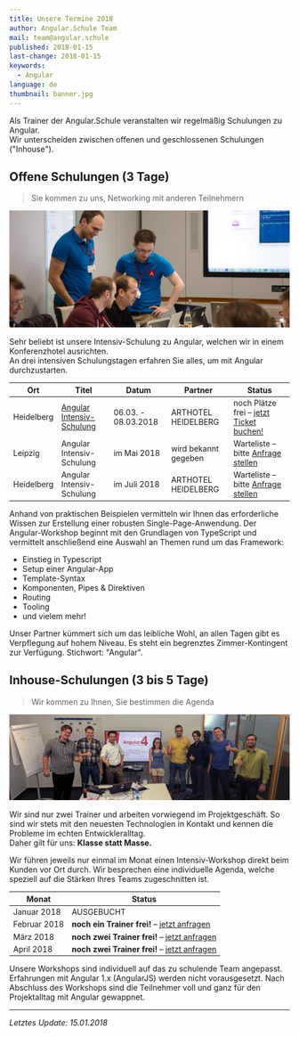 ```yaml
---
title: Unsere Termine 2018
author: Angular.Schule Team
mail: team@angular.schule
published: 2018-01-15
last-change: 2018-01-15
keywords:
  - Angular
language: de
thumbnail: banner.jpg
---
```


Als Trainer der Angular.Schule veranstalten wir regelmäßig Schulungen zu Angular.  
Wir unterscheiden zwischen offenen und geschlossenen Schulungen ("Inhouse").


## Offene Schulungen (3 Tage)

> Sie kommen zu uns, Networking mit anderen Teilnehmern

![](tagesworkshop.jpg)

Sehr beliebt ist unsere Intensiv-Schulung zu Angular, welchen wir in einem Konferenzhotel ausrichten.  
An drei intensiven Schulungstagen erfahren Sie alles, um mit Angular durchzustarten.


| Ort           | Titel                       | Datum               | Partner              | Status                                       |
|---------------|-----------------------------|---------------------|----------------------|----------------------------------------------|
| Heidelberg    | [Angular Intensiv-Schulung][1] | 06.03. - 08.03.2018 | ARTHOTEL HEIDELBERG  | noch Plätze frei – [jetzt Ticket buchen!][1]             |
| Leipzig       | Angular Intensiv-Schulung  | im Mai 2018         | wird bekannt gegeben | Warteliste – bitte [Anfrage stellen](/angebot) |
| Heidelberg    | Angular Intensiv-Schulung  | im Juli 2018        | ARTHOTEL HEIDELBERG  | Warteliste – bitte [Anfrage stellen](/angebot) |

[1]: https://www.eventbrite.de/e/heidelberg-angular-intensiv-schulung-tickets-42514854073

Anhand von praktischen Beispielen vermitteln wir Ihnen das erforderliche Wissen zur Erstellung einer robusten Single-Page-Anwendung.
Der Angular-Workshop beginnt mit den Grundlagen von TypeScript und vermittelt anschließend eine Auswahl an Themen rund um das Framework:

* Einstieg in Typescript
* Setup einer Angular-App
* Template-Syntax
* Komponenten, Pipes & Direktiven
* Routing
* Tooling
* und vielem mehr!

Unser Partner kümmert sich um das leibliche Wohl, an allen Tagen gibt es Verpflegung auf hohem Niveau.
Es steht ein begrenztes Zimmer-Kontingent zur Verfügung. Stichwort: "Angular". 



## Inhouse-Schulungen (3 bis 5 Tage)

> Wir kommen zu Ihnen, Sie bestimmen die Agenda

![](powerworkshop.jpg)

Wir sind nur zwei Trainer und arbeiten vorwiegend im Projektgeschäft.
So sind wir stets mit den neuesten Technologien in Kontakt und kennen die Probleme im echten Entwickleralltag.  
Daher gilt für uns: **Klasse statt Masse.**  

Wir führen jeweils nur einmal im Monat einen Intensiv-Workshop direkt beim Kunden vor Ort durch.
Wir besprechen eine individuelle Agenda, welche speziell auf die Stärken Ihres Teams zugeschnitten ist.


| Monat         | Status     |
|---------------|------------|
| Januar 2018   | AUSGEBUCHT |
| Februar 2018  | **noch ein Trainer frei!** – [jetzt anfragen](/angebot)  |
| März 2018     | **noch zwei Trainer frei!** – [jetzt anfragen](/angebot)  |
| April 2018    | **noch zwei Trainer frei!** – [jetzt anfragen](/angebot)  |


Unsere Workshops sind individuell auf das zu schulende Team angepasst.
Erfahrungen mit Angular 1.x (AngularJS) werden nicht vorausgesetzt.
Nach Abschluss des Workshops sind die Teilnehmer voll und ganz für den Projektalltag mit Angular gewappnet.

--------

*Letztes Update: 15.01.2018*
